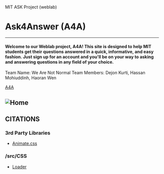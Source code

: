 MIT ASK Project (weblab)

# Ask4Answer (A4A) 
***
#### Welcome to our Weblab project, A4A! This site is designed to help MIT students get their questions answered in a quick, informative, and easy fashion. Just sign up for an account and you'll be on your way to asking and answering questions in any field of your choice. 

Team Name: We Are Not Normal
Team Members: Dejon Kurti, Hassan Mohiuddinh, Haoran Wen

[A4A](https://a4a.herokuapp.com/ "Ask4Answer")

![Home](https://drive.google.com/file/d/1HBfkG0E1HAPQxCYziSHzuVCC3YEE5r7U/view?usp=sharing)
---

## CITATIONS

### 3rd Party Libraries

* [Animate.css](https://animate.style/)


### /src/CSS

* [Loader](https://codepen.io/slyka85/pen/QvBQPb "CSS code was adapted from Anya Melnyk for our page loaders")


